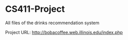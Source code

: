 # CS411-Project
All files of the drinks recommendation system

Project URL: http://bobacoffee.web.illinois.edu/index.php
